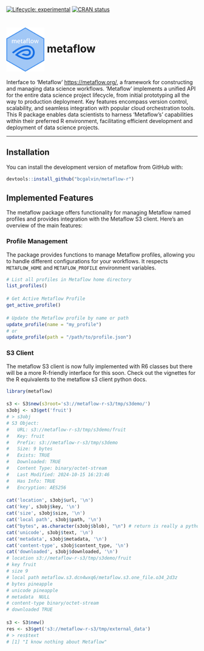 
<!-- README.md is generated from README.Rmd. Please edit that file -->
<!-- badges: start -->

[![Lifecycle:
experimental](https://img.shields.io/badge/lifecycle-experimental-orange.svg)](https://lifecycle.r-lib.org/articles/stages.html#experimental)
[![CRAN
status](https://www.r-pkg.org/badges/version/metaflow)](https://CRAN.R-project.org/package=metaflow)
<!-- badges: end -->

# <img src="man/figures/logo.png" align="center" width="100" /> metaflow

Interface to ‘Metaflow’ <https://metaflow.org/>, a framework for
constructing and managing data science workflows. ‘Metaflow’ implements
a unified API for the entire data science project lifecycle, from
initial prototyping all the way to production deployment. Key features
encompass version control, scalability, and seamless integration with
popular cloud orchestration tools. This R package enables data
scientists to harness ‘Metaflow’s’ capabilities within their preferred R
environment, facilitating efficient development and deployment of data
science projects.

------------------------------------------------------------------------

## Installation

You can install the development version of metaflow from GitHub with:

``` r
devtools::install_github("bcgalvin/metaflow-r")
```

## Implemented Features

The metaflow package offers functionality for managing Metaflow named
profiles and provides integration with the Metaflow S3 client. Here’s an
overview of the main features:

### Profile Management

The package provides functions to manage Metaflow profiles, allowing you
to handle different configurations for your workflows. It respects
`METAFLOW_HOME` and `METAFLOW_PROFILE` environment variables.

``` r
# List all profiles in Metaflow home directory
list_profiles()

# Get Active Metaflow Profile
get_active_profile()

# Update the Metaflow profile by name or path
update_profile(name = "my_profile")
# or
update_profile(path = "/path/to/profile.json")
```

### S3 Client

The metaflow S3 client is now fully implemented with R6 classes but
there will be a more R-friendly interface for this soon. Check out the
vignettes for the R equivalents to the metaflow s3 client python docs.

``` r
library(metaflow)

s3 <- S3$new(s3root='s3://metaflow-r-s3/tmp/s3demo/')
s3obj <- s3$get('fruit')
# > s3obj
# S3 Object:
#   URL: s3://metaflow-r-s3/tmp/s3demo/fruit 
#   Key: fruit 
#   Prefix: s3://metaflow-r-s3/tmp/s3demo 
#   Size: 9 bytes
#   Exists: TRUE 
#   Downloaded: TRUE 
#   Content Type: binary/octet-stream 
#   Last Modified: 2024-10-15 16:23:46 
#   Has Info: TRUE 
#   Encryption: AES256 

cat('location', s3obj$url, '\n')
cat('key', s3obj$key, '\n')
cat('size', s3obj$size, '\n')
cat('local path', s3obj$path, '\n')
cat("bytes", as.character(s3obj$blob), "\n") # return is really a python bytes object but can't cat it 
cat('unicode', s3obj$text, '\n')
cat('metadata', s3obj$metadata, '\n')
cat('content-type', s3obj$content_type, '\n')
cat('downloaded', s3obj$downloaded, '\n')
# location s3://metaflow-r-s3/tmp/s3demo/fruit 
# key fruit 
# size 9 
# local path metaflow.s3.dcn4wxq6/metaflow.s3.one_file.o34_2d3z 
# bytes pineapple 
# unicode pineapple 
# metadata  NULL
# content-type binary/octet-stream 
# downloaded TRUE 

s3 <- S3$new()
res <- s3$get('s3://metaflow-r-s3/tmp/external_data')
# > res$text
# [1] "I know nothing about Metaflow"
```
